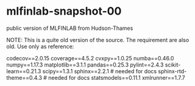 # mlfinlab-snapshot-00
public version of MLFINLAB from Hudson-Thames

NOTE: This is a quite old version of the source. The requirement are also old. Use only as reference:

codecov==2.0.15
coverage==4.5.2
cvxpy==1.0.25
numba==0.46.0
numpy==1.17.3
matplotlib==3.1.1
pandas==0.25.3
pylint==2.4.3
scikit-learn==0.21.3
scipy==1.3.1
sphinx==2.2.1 # needed for docs
sphinx-rtd-theme==0.4.3 # needed for docs
statsmodels==0.11.1
xmlrunner==1.7.7
